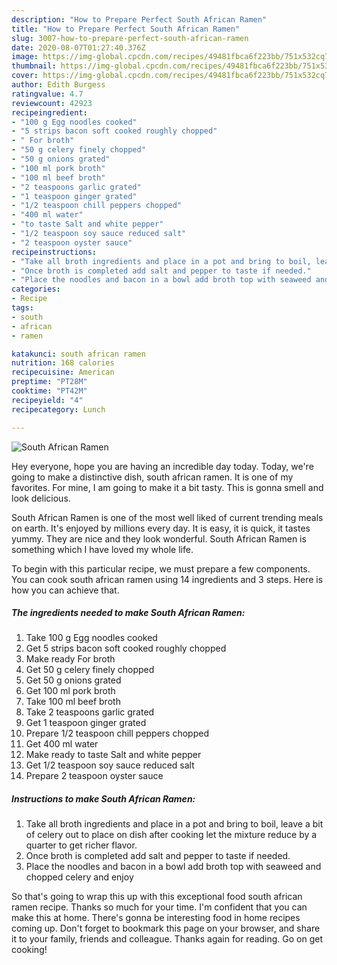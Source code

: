 ```yaml
---
description: "How to Prepare Perfect South African Ramen"
title: "How to Prepare Perfect South African Ramen"
slug: 3007-how-to-prepare-perfect-south-african-ramen
date: 2020-08-07T01:27:40.376Z
image: https://img-global.cpcdn.com/recipes/49481fbca6f223bb/751x532cq70/south-african-ramen-recipe-main-photo.jpg
thumbnail: https://img-global.cpcdn.com/recipes/49481fbca6f223bb/751x532cq70/south-african-ramen-recipe-main-photo.jpg
cover: https://img-global.cpcdn.com/recipes/49481fbca6f223bb/751x532cq70/south-african-ramen-recipe-main-photo.jpg
author: Edith Burgess
ratingvalue: 4.7
reviewcount: 42923
recipeingredient:
- "100 g Egg noodles cooked"
- "5 strips bacon soft cooked roughly chopped"
- " For broth"
- "50 g celery finely chopped"
- "50 g onions grated"
- "100 ml pork broth"
- "100 ml beef broth"
- "2 teaspoons garlic grated"
- "1 teaspoon ginger grated"
- "1/2 teaspoon chill peppers chopped"
- "400 ml water"
- "to taste Salt and white pepper"
- "1/2 teaspoon soy sauce reduced salt"
- "2 teaspoon oyster sauce"
recipeinstructions:
- "Take all broth ingredients and place in a pot and bring to boil, leave a bit of celery out to place on dish after cooking let the mixture reduce by a quarter to get richer flavor."
- "Once broth is completed add salt and pepper to taste if needed."
- "Place the noodles and bacon in a bowl add broth top with seaweed and chopped celery and enjoy"
categories:
- Recipe
tags:
- south
- african
- ramen

katakunci: south african ramen 
nutrition: 168 calories
recipecuisine: American
preptime: "PT28M"
cooktime: "PT42M"
recipeyield: "4"
recipecategory: Lunch

---
```



![South African Ramen](https://img-global.cpcdn.com/recipes/49481fbca6f223bb/751x532cq70/south-african-ramen-recipe-main-photo.jpg)

Hey everyone, hope you are having an incredible day today. Today, we're going to make a distinctive dish, south african ramen. It is one of my favorites. For mine, I am going to make it a bit tasty. This is gonna smell and look delicious.



South African Ramen is one of the most well liked of current trending meals on earth. It's enjoyed by millions every day. It is easy, it is quick, it tastes yummy. They are nice and they look wonderful. South African Ramen is something which I have loved my whole life.


To begin with this particular recipe, we must prepare a few components. You can cook south african ramen using 14 ingredients and 3 steps. Here is how you can achieve that.

<!--inarticleads1-->

##### The ingredients needed to make South African Ramen:

1. Take 100 g Egg noodles cooked
1. Get 5 strips bacon soft cooked roughly chopped
1. Make ready  For broth
1. Get 50 g celery finely chopped
1. Get 50 g onions grated
1. Get 100 ml pork broth
1. Take 100 ml beef broth
1. Take 2 teaspoons garlic grated
1. Get 1 teaspoon ginger grated
1. Prepare 1/2 teaspoon chill peppers chopped
1. Get 400 ml water
1. Make ready to taste Salt and white pepper
1. Get 1/2 teaspoon soy sauce reduced salt
1. Prepare 2 teaspoon oyster sauce




<!--inarticleads2-->

##### Instructions to make South African Ramen:

1. Take all broth ingredients and place in a pot and bring to boil, leave a bit of celery out to place on dish after cooking let the mixture reduce by a quarter to get richer flavor.
1. Once broth is completed add salt and pepper to taste if needed.
1. Place the noodles and bacon in a bowl add broth top with seaweed and chopped celery and enjoy




So that's going to wrap this up with this exceptional food south african ramen recipe. Thanks so much for your time. I'm confident that you can make this at home. There's gonna be interesting food in home recipes coming up. Don't forget to bookmark this page on your browser, and share it to your family, friends and colleague. Thanks again for reading. Go on get cooking!
